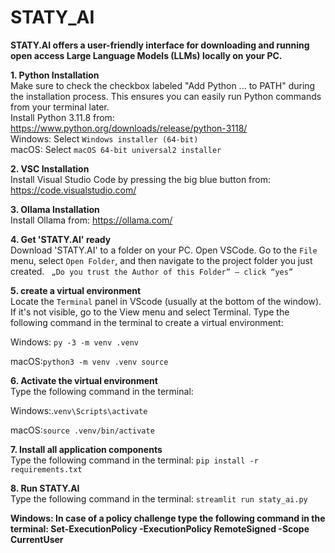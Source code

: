 # STATY_AI


**STATY.AI offers a user-friendly interface for downloading and running open access Large Language Models (LLMs) locally on your PC.**


**1. Python Installation**    
   Make sure to check the checkbox labeled "Add Python ... to PATH" during the installation process. This ensures you can easily run Python commands from your terminal later.   
   Install Python 3.11.8 from: https://www.python.org/downloads/release/python-3118/  
   Windows: Select `Windows installer (64-bit)`  
   macOS: Select `macOS 64-bit universal2 installer`
   
**2. VSC Installation**   
       Install Visual Studio Code by pressing the big blue button from: https://code.visualstudio.com/

**3. Ollama Installation**  
   Install Ollama from: https://ollama.com/

**4. Get 'STATY.AI' ready**   
  Download 'STATY.AI' to a folder on your PC. Open VSCode. Go to the `File` menu, select `Open Folder`, and then navigate to the project folder you just created.
  ` „Do you trust the Author of this Folder” – click “yes”`

**5. create a virtual environment**   
   Locate the `Terminal` panel in VScode (usually at the bottom of the window). If it's not visible, go to the View menu and select Terminal. Type the following command in the terminal to create a virtual environment:

   Windows: `py -3 -m venv .venv`

   macOS:`python3 -m venv .venv source `

**6. Activate the virtual environment**   
  Type the following command in the terminal:

  Windows:.`venv\Scripts\activate`

  macOS:`source .venv/bin/activate` 

**7. Install all application components**   
   Type the following command in the terminal: `pip install -r requirements.txt`

**8. Run STATY.AI**   
   Type the following command in the terminal: `streamlit run staty_ai.py`

   **Windows: In case of a policy challenge type the following command in the terminal: Set-ExecutionPolicy -ExecutionPolicy RemoteSigned -Scope CurrentUser**








